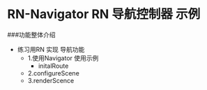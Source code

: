 # RN-Navigator  RN  导航控制器 示例

###功能整体介绍
* 练习用RN 实现 导航功能
  * 1.使用Navigator 使用示例
    * initalRoute
  * 2.configureScene
  * 3.renderScence 
